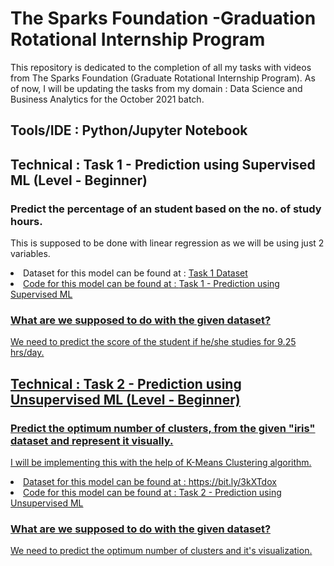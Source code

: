# The Sparks Foundation -Graduation Rotational Internship Program

This repository is dedicated to the completion of all my tasks with videos from The Sparks Foundation (Graduate Rotational Internship Program).
As of now, I will be updating the tasks from my domain : Data Science and Business Analytics for the October 2021 batch.

## Tools/IDE : Python/Jupyter Notebook

## Technical : Task 1 - Prediction using Supervised ML (Level - Beginner)
### Predict the percentage of an student based on the no. of study hours. 
This is supposed to be done with linear regression as we will be using just 2 variables. </br>
<li>Dataset for this model can be found at : <a href = "https://github.com/Nikhil-Sahu106/The-Spark-foundation-Internship/blob/main/Data%20Science%20And%20Business%20Analytics/Task%201%20dataset.csv"</a>Task 1 Dataset</br>
<li>Code for this model can be found at : <a href = "https://github.com/Nikhil-Sahu106/The-Spark-foundation-Internship/blob/main/Data%20Science%20And%20Business%20Analytics/Task%201%20-%20Prediction%20using%20Supervised%20ML.ipynb"</a>Task 1 - Prediction using Supervised ML</br>


### What are we supposed to do with the given dataset?
We need to predict the score of the student if he/she studies for 9.25 hrs/day.

## Technical : Task 2 - Prediction using Unsupervised ML (Level - Beginner)
### Predict the optimum number of clusters, from the given "iris" dataset and represent it visually.
I will be implementing this with the help of K-Means Clustering algorithm. </br>
<li>Dataset for this model can be found at : https://bit.ly/3kXTdox</br>
<li>Code for this model can be found at : <a href = "https://github.com/Nikhil-Sahu106/The-Spark-foundation-Internship/blob/main/Data%20Science%20And%20Business%20Analytics/Task%202%20-%20%20Prediction%20using%20Unsupervised%20ML.ipynb"</a>Task 2 - Prediction using Unsupervised ML</br>

### What are we supposed to do with the given dataset?
We need to predict the optimum number of clusters and it's visualization.
